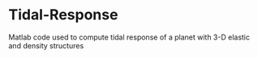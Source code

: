 # Tidal-Response
Matlab code used to compute tidal response of a planet with 3-D elastic and density structures
